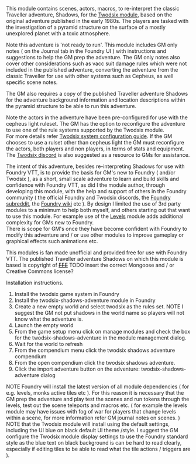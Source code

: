 This module contains scenes, actors, macros, to re-interpret the classic Traveller adventure, Shadows, for the [Twodsix module](https://foundryvtt.com/packages/twodsix/), based on the original adventure published in the early 1980s. The players are tasked with the investigation of a pyramid structure on the surface of a mostly unexplored planet with a toxic atmosphere.      

Note this adventure is 'not ready to run'. This module includes GM only notes ( on the Journal tab in the Foundry UI ) with instructions and suggestions to help the GM prep the adventure. The GM only notes also cover other considerations such as vacc suit damage rules which were not included in the published adventure, converting the adventure from the classic Traveller for use with other systems such as Cepheus, as well specific scene notes. 

The GM also requires a copy of the published Traveller adventure Shadows for the adventure background information and location descriptions within the pyramid structure to be able to run this adventure.  
 
Note the actors in the adventure have been pre-configured for use with the cepheus light ruleset. The GM has the option to reconfigure the adventure to use one of the rule systems supported by the Twodsix module.   
For more details refer [Twodsix system configuration guide](https://github.com/xdy/twodsix-foundryvtt/wiki/System-Configuration-Guide). If the GM chooses to use a rulset other than cepheus light the GM must reconfigure the actors, both players and non players, in terms of stats and equipment. The [Twodsix discord](https://discord.gg/KUAwPrj) is also suggested as a resource to GMs for assistance.  

The intent of this adventure, besides re-interpreting Shadows for use with Foundry VTT, is to provide the basis for GM's new to Foundry ( and/or Twodsix ), as a short, small scale adventure to learn and build skills and confidence with Foundry VTT, as did I the module author, through developing this module, with the help and support of others in the Foundry community ( the official Foundry and Twodsix discords, the [Foundry subreddit](http://www.reddit.com/r/Foundry), the [Foundry wiki](https://foundryvtt.wiki/) etc ). By design I limited the use of 3rd party modules to a minimum to help both myself, and others starting out that want to use this module. For example use of the [Levels](https://wiki.theripper93.com/levels) module adds additional complexity for GMs new to Foundry.  
There is scope for GM's once they have become confident with Foundry to modify this adventure and / or use other modules to improve gameplay or graphical effects such animations etc.  

This modules is fan made unofficial and provided free for use with Foundry VTT. The published Traveller adventure Shadows on which this module is based is copyright of ~~[FFE](https://www.farfuture.net/)~~ TODO insert the correct Mongoose and / or Creative Commons license? 

Installation instructions. 

1. Install the twodsix game system in Foundry
2. Install the twodsix-shadows-adventure module in Foundry 
3. Create a new empty world and select twodsix as the rules set. NOTE I suggest the GM not put shadows in the world name so players will not know what the adventure is. 
4. Launch the empty world 
5. From the game setup menu click on manage modules and check the box for the twodsix-shadows-adventure in the module management dialog. 
6. Wait for the world to refresh
7. From the compendium menu click the twodsix shadows adventure compendium
8. From the open compendium click the twodsix shadows adventure. 
9. Click the import adventure button on the adventure: twodsix-shadows-adventure dialog 

NOTE Foundry will install the latest version of all module dependencies ( for e.g. levels, monks active tiles etc ). For this reason it is necessary that the GM prep the adventure and play test the scenes and run tokens through the levels, test out the scene teleports and macros etc. ( for example the levels module may have issues with fog of war for players that change levels within a scene, for more information refer GM journal notes on scenes. )    
NOTE that the Twodsix module will install using the default settings, including the UI blue on black default UI theme /style. I suggest the GM configure the Twodsix module display settings to use the Foundry standard style as the blue text on black background is can be hard to read clearly, especially if editing tiles to be able to read what the tile actions / triggers are ). 
